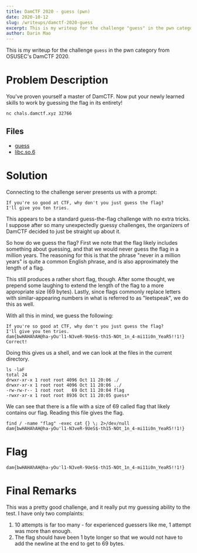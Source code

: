```yaml
---
title: DamCTF 2020 - guess (pwn)
date: 2020-10-12
slug: /writeups/damctf-2020-guess
excerpt: This is my writeup for the challenge "guess" in the pwn category from OSUSEC's DamCTF 2020.
author: Darin Mao
---
```


This is my writeup for the challenge `guess` in the pwn category from OSUSEC's DamCTF 2020.

<!-- end -->

# Problem Description
You've proven yourself a master of DamCTF. Now put your newly learned skills to work by guessing the flag in its entirety!

`nc chals.damctf.xyz 32766`

## Files
- [guess](https://damctf-rctf-oacl.storage.googleapis.com/uploads/d404b74981663828dbf5725d01a633b18e1d6c935d75047675dae3d115addcab/guess)
- [libc.so.6](https://damctf-rctf-oacl.storage.googleapis.com/uploads/f0ad9639b2530741046e06c96270b25da2339b6c15a7ae46de8fb021b3c4f529/libc.so.6)

# Solution
Connecting to the challenge server presents us with a prompt:
```
If you're so good at CTF, why don't you just guess the flag?
I'll give you ten tries.
```
This appears to be a standard guess-the-flag challenge with no extra tricks. I suppose after so many unexpectedly guessy challenges, the organizers of DamCTF decided to just be straight up about it.

So how do we guess the flag? First we note that the flag likely includes something about guessing, and that we would never guess the flag in a million years. The reasoning for this is that the phrase "never in a million years" is quite a common English phrase, and is also approximately the length of a flag.

This still produces a rather short flag, though. After some thought, we prepend some laughing to extend the length of the flag to a more appropriate size (69 bytes). Lastly, since flags commonly replace letters with similar-appearing numbers in what is referred to as "leetspeak", we do this as well.

With all this in mind, we guess the following:
```
If you're so good at CTF, why don't you just guess the flag?
I'll give you ten tries.
dam{bwHAHAhAH@ha-yOu'l1-N3veR-9UeS$-th15-NOt_1n_4-mi11i0n_YeaR5!!1!}
Correct!
```

Doing this gives us a shell, and we can look at the files in the current directory.
```
ls -laF
total 24
drwxr-xr-x 1 root root 4096 Oct 11 20:06 ./
drwxr-xr-x 1 root root 4096 Oct 11 20:06 ../
-rw-rw-r-- 1 root root   69 Oct 11 20:04 flag
-rwxr-xr-x 1 root root 8936 Oct 11 20:05 guess*
```

We can see that there is a file with a size of 69 called flag that likely contains our flag. Reading this file gives the flag.

```
find / -name "flag" -exec cat {} \; 2>/dev/null
dam{bwHAHAhAH@ha-yOu'l1-N3veR-9UeS$-th15-NOt_1n_4-mi11i0n_YeaR5!!1!}
```

# Flag
```
dam{bwHAHAhAH@ha-yOu'l1-N3veR-9UeS$-th15-NOt_1n_4-mi11i0n_YeaR5!!1!}
```

# Final Remarks
This was a pretty good challenge, and it really put my guessing ability to the test. I have only two complaints:

1. 10 attempts is far too many - for experienced guessers like me, 1 attempt was more than enough.
2. The flag should have been 1 byte longer so that we would not have to add the newline at the end to get to 69 bytes.
